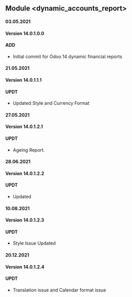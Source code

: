 ## Module <dynamic_accounts_report>

#### 03.05.2021
#### Version 14.0.1.0.0
#### ADD
- Initial commit for Odoo 14 dynamic financial reports

#### 21.05.2021
#### Version 14.0.1.1.1
#### UPDT
- Updated Style and Currency Format

#### 27.05.2021
#### Version 14.0.1.2.1
#### UPDT
- Ageing Report.


#### 28.06.2021
#### Version 14.0.1.2.2
#### UPDT
- Updated

#### 10.08.2021
#### Version 14.0.1.2.3
#### UPDT
- Style Issue Updated


#### 20.12.2021
#### Version 14.0.1.2.4
#### UPDT
- Translation issue and Calendar format issue
